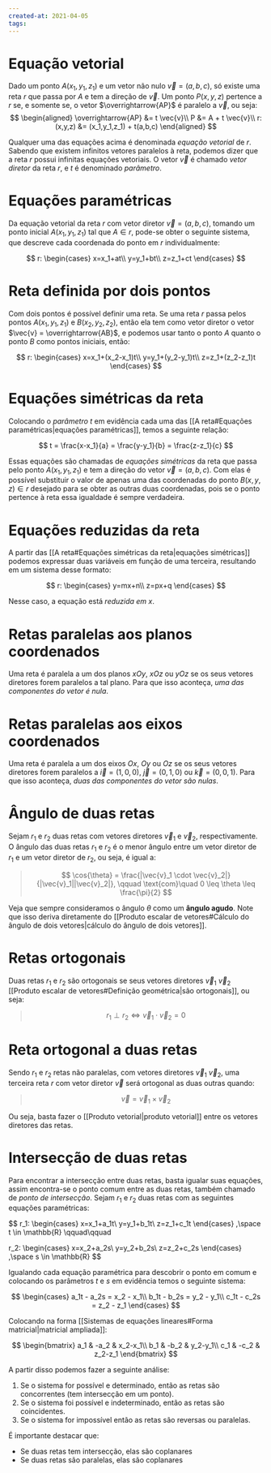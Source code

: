 ```yaml
---
created-at: 2021-04-05
tags:
---
```

# Equação vetorial
Dado um ponto $A(x_1,y_1,z_1)$ e um vetor não nulo $\vec{v}=(a,b,c)$, só existe uma reta $r$ que passa por $A$ e tem a direção de $\vec{v}$. Um ponto $P(x,y,z)$ pertence a $r$ se, e somente se, o vetor $\overrightarrow{AP}$ é paralelo a $\vec{v}$, ou seja:
$$
\begin{aligned}
  \overrightarrow{AP} &= t \vec{v}\\
  P &= A + t \vec{v}\\
  r:(x,y,z) &= (x_1,y_1,z_1) + t(a,b,c)
\end{aligned}
$$

Qualquer uma das equações acima é denominada *equação vetorial* de $r$. Sabendo que existem infinitos vetores paralelos à reta, podemos dizer que a reta $r$ possui infinitas equações vetoriais.
O vetor $\vec{v}$ é chamado *vetor diretor* da reta $r$, e $t$ é denominado *parâmetro*.

# Equações paramétricas
Da equação vetorial da reta $r$ com vetor diretor $\vec{v}=(a,b,c)$, tomando um ponto inicial $A(x_1,y_1,z_1)$ tal que $A \in r$, pode-se obter o seguinte sistema, que descreve cada coordenada do ponto em $r$ individualmente:

$$
r:
 \begin{cases}
    x=x_1+at\\
    y=y_1+bt\\
    z=z_1+ct
 \end{cases}
$$

# Reta definida por dois pontos
Com dois pontos é possível definir uma reta. Se uma reta $r$ passa pelos pontos $A(x_1,y_1,z_1)$ e $B(x_2,y_2,z_2)$, então ela tem como vetor diretor o vetor $\vec{v} = \overrightarrow{AB}$, e podemos usar tanto o ponto $A$ quanto o ponto $B$ como pontos iniciais, então:

$$
  r:
  \begin{cases}
    x=x_1+(x_2-x_1)t\\
    y=y_1+(y_2-y_1)t\\
    z=z_1+(z_2-z_1)t
  \end{cases}
$$

# Equações simétricas da reta
Colocando o *parâmetro* $t$ em evidência cada uma das [[A reta#Equações paramétricas|equações paramétricas]], temos a seguinte relação:

$$
  t = \frac{x-x_1}{a} = \frac{y-y_1}{b} = \frac{z-z_1}{c}
$$

Essas equações são chamadas de *equações simétricas* da reta que passa pelo ponto $A(x_1,y_1,z_1)$ e tem a direção do vetor $\vec{v}=(a,b,c)$. Com elas é possível substituir o valor de apenas uma das coordenadas do ponto $B(x,y,z) \in r$ desejado para se obter as outras duas coordenadas, pois se o ponto pertence à reta essa igualdade é sempre verdadeira.

# Equações reduzidas da reta
A partir das [[A reta#Equações simétricas da reta|equações simétricas]] podemos expressar duas variáveis em função de uma terceira, resultando em um sistema desse formato:

$$
  r:
  \begin{cases}
    y=mx+n\\
    z=px+q
  \end{cases}
$$

Nesse caso, a equação está *reduzida em $x$*.

# Retas paralelas aos planos coordenados
Uma reta é paralela a um dos planos $xOy$, $xOz$ ou $yOz$ se os seus vetores diretores forem paralelos a tal plano. Para que isso aconteça, *uma das componentes do vetor é nula*.

# Retas paralelas aos eixos coordenados
Uma reta é paralela a um dos eixos $Ox$, $Oy$ ou $Oz$ se os seus vetores diretores forem paralelos a $\vec{i}=(1,0,0)$, $\vec{j}=(0,1,0)$ ou $\vec{k}=(0,0,1)$. Para que isso aconteça, *duas das componentes do vetor são nulas*.

# Ângulo de duas retas
Sejam $r_1$ e $r_2$ duas retas com vetores diretores $\vec{v}_1$ e $\vec{v}_2$, respectivamente. O ângulo das duas retas $r_1$ e $r_2$ é o menor ângulo entre um vetor diretor de $r_1$ e um vetor diretor de $r_2$, ou seja, é igual a:

>$$
  \cos{\theta} = \frac{|\vec{v}_1 \cdot \vec{v}_2|}{|\vec{v}_1||\vec{v}_2|},
  \qquad \text{com}\quad 0 \leq \theta \leq \frac{\pi}{2}
>$$

Veja que sempre consideramos o ângulo $\theta$ como um **ângulo agudo**.
Note que isso deriva diretamente do [[Produto escalar de vetores#Cálculo do ângulo de dois vetores|cálculo do ângulo de dois vetores]].

# Retas ortogonais
Duas retas $r_1$ e $r_2$ são ortogonais se seus vetores diretores $\vec{v}_1$ $\vec{v}_2$ [[Produto escalar de vetores#Definição geométrica|são ortogonais]], ou seja:

>$$
 r_1 \perp r_2 \Leftrightarrow \vec{v}_1 \cdot \vec{v}_2 = 0
>$$

# Reta ortogonal a duas retas
Sendo $r_1$ e $r_2$ retas não paralelas, com vetores diretores $\vec{v}_1$ $\vec{v}_2$, uma terceira reta $r$ com vetor diretor $\vec{v}$ será ortogonal as duas outras quando:

>$$
  \vec{v}=\vec{v}_1 \times \vec{v}_2
>$$

Ou seja, basta fazer o [[Produto vetorial|produto vetorial]] entre os vetores diretores das retas.

# Intersecção de duas retas
Para encontrar a intersecção entre duas retas, basta igualar suas equações, assim encontra-se o ponto comum entre as duas retas, também chamado de *ponto de intersecção*.
Sejam $r_1$ e $r_2$ duas retas com as seguintes equações paramétricas:

$$
r_1:
\begin{cases}
  x=x_1+a_1t\\
  y=y_1+b_1t\\
  z=z_1+c_1t
\end{cases}
,\space t \in \mathbb{R}
\qquad\qquad

r_2:
\begin{cases}
  x=x_2+a_2s\\
  y=y_2+b_2s\\
  z=z_2+c_2s
\end{cases}
,\space s \in \mathbb{R}
$$

Igualando cada equação paramétrica para descobrir o ponto em comum e colocando os parâmetros $t$ e $s$ em evidência temos o seguinte sistema:

$$
  \begin{cases}
    a_1t - a_2s = x_2 - x_1\\
    b_1t - b_2s = y_2 - y_1\\
    c_1t - c_2s = z_2 - z_1
  \end{cases}
$$

Colocando na forma [[Sistemas de equações lineares#Forma matricial|matricial ampliada]]:

$$
\begin{bmatrix}
  a_1 & -a_2 & x_2-x_1\\
  b_1 & -b_2 & y_2-y_1\\
  c_1 & -c_2 & z_2-z_1
\end{bmatrix}
$$

A partir disso podemos fazer a seguinte análise:
1. Se o sistema for possível e determinado, então as retas são concorrentes (tem intersecção em um ponto).
2. Se o sistema foi possível e indeterminado, então as retas são coincidentes.
3. Se o sistema for impossível então as retas são reversas ou paralelas.

É importante destacar que:
- Se duas retas tem intersecção, elas são coplanares
- Se duas retas são paralelas, elas são coplanares